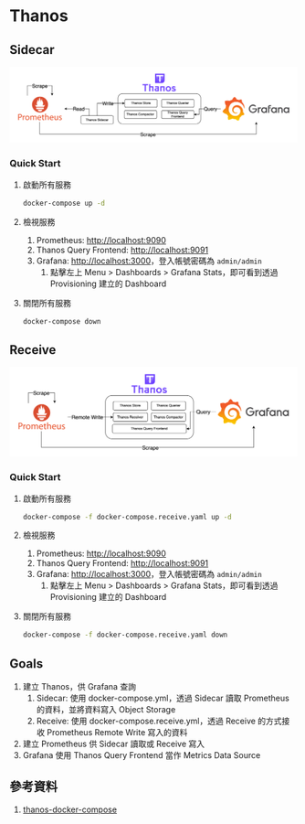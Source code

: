 # Thanos

## Sidecar

![Architecture](./arch-sidecar.png)

### Quick Start

1. 啟動所有服務

    ```bash
    docker-compose up -d
    ```

2. 檢視服務
   1. Prometheus: [http://localhost:9090](http://localhost:9090)
   2. Thanos Query Frontend: [http://localhost:9091](http://localhost:9091)
   3. Grafana: [http://localhost:3000](http://localhost:3000)，登入帳號密碼為 `admin/admin`
      1. 點擊左上 Menu > Dashboards > Grafana Stats，即可看到透過 Provisioning 建立的 Dashboard
3. 關閉所有服務

    ```bash
    docker-compose down
    ```

## Receive

![Architecture](./arch-receive.png)

### Quick Start

1. 啟動所有服務

    ```bash
    docker-compose -f docker-compose.receive.yaml up -d
    ```

2. 檢視服務
   1. Prometheus: [http://localhost:9090](http://localhost:9090)
   2. Thanos Query Frontend: [http://localhost:9091](http://localhost:9091)
   3. Grafana: [http://localhost:3000](http://localhost:3000)，登入帳號密碼為 `admin/admin`
      1. 點擊左上 Menu > Dashboards > Grafana Stats，即可看到透過 Provisioning 建立的 Dashboard
3. 關閉所有服務

    ```bash
    docker-compose -f docker-compose.receive.yaml down
    ```

## Goals

1. 建立 Thanos，供 Grafana 查詢
   1. Sidecar: 使用 docker-compose.yml，透過 Sidecar 讀取 Prometheus 的資料，並將資料寫入 Object Storage
   2. Receive: 使用 docker-compose.receive.yml，透過 Receive 的方式接收 Prometheus Remote Write 寫入的資料
2. 建立 Prometheus 供 Sidecar 讀取或 Receive 寫入
3. Grafana 使用 Thanos Query Frontend 當作 Metrics Data Source

## 參考資料

1. [thanos-docker-compose](https://github.com/thanos-community/thanos-docker-compose)
